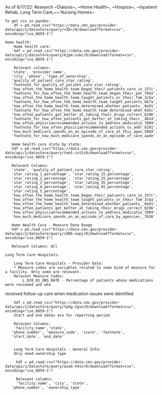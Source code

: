 As of 6/17/22:
    Research ~Dialysis~, ~Home Health~, ~Hospice~, ~Inpatient Rehab, Long Term Care,~~ Nursing Homes~

    To get csv in pandas:
        df = pd.read_csv("https://data.cms.gov/provider-data/api/1/datastore/query/<ID>/0/download?format=csv", encoding="iso_8859-1")

    Home health:
        Home health care:
        hdf = pd.read_csv("https://data.cms.gov/provider-data/api/1/datastore/query/6jpm-sxkc/0/download?format=csv", encoding="iso_8859-1")

        Relevant columns:
       'state', 'provider_name',
       'city','phone', 'type_of_ownership',
       'quality_of_patient_care_star_rating',
       'footnote_for_quality_of_patient_care_star_rating',
       'how_often_the_home_health_team_began_their_patients_care_in_157c',
       'footnote_for_how_often_the_home_health_team_began_their_pat_f842',
       'how_often_the_home_health_team_taught_patients_or_their_fam_3cba',
       'footnote_for_how_often_the_home_health_team_taught_patients_bb7a',
       'how_often_the_home_health_team_determined_whether_patients__0a91',
       'footnote_for_how_often_the_home_health_team_determined_whet_035c',
       'how_often_patients_got_better_at_taking_their_drugs_correct_b296',
       'footnote_for_how_often_patients_got_better_at_taking_their__4b24',
       'how_often_physicianrecommended_actions_to_address_medicatio_7009',
       'footnote_for_how_often_physicianrecommended_actions_to_addr_8191',
       'how_much_medicare_spends_on_an_episode_of_care_at_this_agen_5868',
       'footnote_for_how_much_medicare_spends_on_an_episode_of_care_aade'

       Home health care state by state:
       hdf = pd.read_csv("https://data.cms.gov/provider-data/api/1/datastore/query/tee5-ixt5/0/download?format=csv", encoding="iso_8859-1")

       Relevant Columns:
       'state', 'quality_of_patient_care_star_rating',
       'star_rating_1_percentage', 'star_rating_15_percentage',
       'star_rating_2_percentage', 'star_rating_25_percentage',
       'star_rating_3_percentage', 'star_rating_35_percentage',
       'star_rating_4_percentage', 'star_rating_45_percentage',
       'star_rating_5_percentage',
       'how_often_the_home_health_team_began_their_patients_care_in_157c',
       'how_often_the_home_health_team_taught_patients_or_their_fam_3cba',
       'how_often_the_home_health_team_determined_whether_patients__0a91',
       'how_often_patients_got_better_at_taking_their_drugs_correct_b296',
       'how_often_physicianrecommended_actions_to_address_medicatio_7009',
       'how_much_medicare_spends_on_an_episode_of_care_by_agencies__7b36'

       Home Health Care - Measure Date Range
       hdf = pd.read_csv("https://data.cms.gov/provider-data/api/1/datastore/query/c886-nwpj/0/download?format=csv", encoding="iso_8859-1")

       Relevant Columns: All

    Long Term Care Hospitals:

        Long Term Care Hospitals - Provider Data:
        * Measure codes are variables related to some kind of measure for a facility. Only some are relevant.
        Relevant Measure Codes: 
            L_020_01_OBS_RATE - Percentage of patients whose medications were reviewed and who
received follow-up care when medication issues were identified
        
        hdf = pd.read_csv("https://data.cms.gov/provider-data/api/1/datastore/query/fp6g-2gsn/0/download?format=csv", encoding="iso_8859-1")
        Start and end dates are for reporting period

        Relevant Columns:
        'facility_name','state',
       'phone_number', 'measure_code', 'score', 'footnote',
       'start_date', 'end_date'


        Long Term Care Hospitals - General Info: 
        Only need ownership type

         hdf = pd.read_csv("https://data.cms.gov/provider-data/api/1/datastore/query/azum-44iv/0/download?format=csv", encoding="iso_8859-1")

         Relevant columns:
         'facility_name', 'city', 'state',
       'phone_number', 'ownership_type'
    

       



    